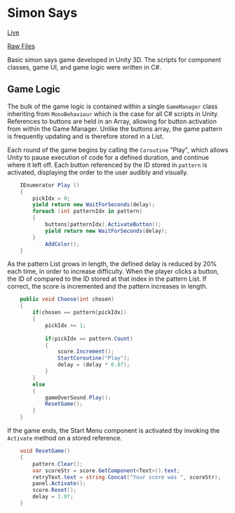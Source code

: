 # Simon Says
[Live](http://nvizzutti.github.io/SimonLive)

[Raw Files](http://www.github.com/NVizzutti/SimonSays)

Basic simon says game developed in Unity 3D. The scripts for component classes, game UI, and game logic were written in C#.


## Game Logic 
The bulk of the game logic is contained within a single `GameManager` class inheriting from `MonoBehaviour` which is the case for all C# scripts in Unity. References to buttons are held in an Array, allowing for button activation from within the Game Manager. Unlike the buttons array, the game pattern is frequently updating and is therefore stored in a List.

Each round of the game begins by calling the `Coroutine` "Play", which allows Unity to pause execution of code for a defined duration, and continue where it left off. Each button referenced by the ID stored in `pattern` is activated, displaying the order to the user audibly and visually. 

```C#
	IEnumerator Play ()
	{
		pickIdx = 0;
		yield return new WaitForSeconds(delay);
		foreach (int patternIdx in pattern)
		{
			buttons[patternIdx].ActivateButton();
			yield return new WaitForSeconds(delay);
		}
			AddColor();
	}
```
As the pattern List grows in length, the defined delay is reduced by 20% each time, in order to increase difficulty. When the player clicks a button, the ID of compared to the ID stored at that index in the pattern List. If correct, the score is incremented and the pattern increases in length. 
```C#
	public void Choose(int chosen)
	{
		if(chosen == pattern[pickIdx])
		{
			pickIdx += 1;
			
			if(pickIdx == pattern.Count)
			{
				score.Increment();
				StartCoroutine("Play");
				delay = (delay * 0.8f);
			}
		}
		else
		{
			gameOverSound.Play();
			ResetGame();
		}
	}
```

If the game ends, the Start Menu component is activated tby invoking the `Activate` method on a stored reference. 
```C#
	void ResetGame()
	{
		pattern.Clear();
    	var scoreStr = score.GetComponent<Text>().text;
		retryText.text = string.Concat("Your score was ", scoreStr);
		panel.Activate();
		score.Reset();
		delay = 1.0f;
	}
  ```

